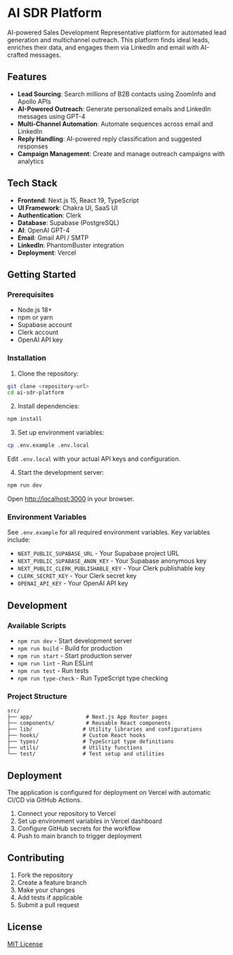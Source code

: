 # AI SDR Platform

AI-powered Sales Development Representative platform for automated lead generation and multichannel outreach. This platform finds ideal leads, enriches their data, and engages them via LinkedIn and email with AI-crafted messages.

## Features

- **Lead Sourcing**: Search millions of B2B contacts using ZoomInfo and Apollo APIs
- **AI-Powered Outreach**: Generate personalized emails and LinkedIn messages using GPT-4
- **Multi-Channel Automation**: Automate sequences across email and LinkedIn
- **Reply Handling**: AI-powered reply classification and suggested responses
- **Campaign Management**: Create and manage outreach campaigns with analytics

## Tech Stack

- **Frontend**: Next.js 15, React 19, TypeScript
- **UI Framework**: Chakra UI, SaaS UI
- **Authentication**: Clerk
- **Database**: Supabase (PostgreSQL)
- **AI**: OpenAI GPT-4
- **Email**: Gmail API / SMTP
- **LinkedIn**: PhantomBuster integration
- **Deployment**: Vercel

## Getting Started

### Prerequisites

- Node.js 18+
- npm or yarn
- Supabase account
- Clerk account
- OpenAI API key

### Installation

1. Clone the repository:
```bash
git clone <repository-url>
cd ai-sdr-platform
```

2. Install dependencies:
```bash
npm install
```

3. Set up environment variables:
```bash
cp .env.example .env.local
```

Edit `.env.local` with your actual API keys and configuration.

4. Start the development server:
```bash
npm run dev
```

Open [http://localhost:3000](http://localhost:3000) in your browser.

### Environment Variables

See `.env.example` for all required environment variables. Key variables include:

- `NEXT_PUBLIC_SUPABASE_URL` - Your Supabase project URL
- `NEXT_PUBLIC_SUPABASE_ANON_KEY` - Your Supabase anonymous key
- `NEXT_PUBLIC_CLERK_PUBLISHABLE_KEY` - Your Clerk publishable key
- `CLERK_SECRET_KEY` - Your Clerk secret key
- `OPENAI_API_KEY` - Your OpenAI API key

## Development

### Available Scripts

- `npm run dev` - Start development server
- `npm run build` - Build for production
- `npm run start` - Start production server
- `npm run lint` - Run ESLint
- `npm run test` - Run tests
- `npm run type-check` - Run TypeScript type checking

### Project Structure

```
src/
├── app/                 # Next.js App Router pages
├── components/          # Reusable React components
├── lib/                # Utility libraries and configurations
├── hooks/              # Custom React hooks
├── types/              # TypeScript type definitions
├── utils/              # Utility functions
└── test/               # Test setup and utilities
```

## Deployment

The application is configured for deployment on Vercel with automatic CI/CD via GitHub Actions.

1. Connect your repository to Vercel
2. Set up environment variables in Vercel dashboard
3. Configure GitHub secrets for the workflow
4. Push to main branch to trigger deployment

## Contributing

1. Fork the repository
2. Create a feature branch
3. Make your changes
4. Add tests if applicable
5. Submit a pull request

## License

[MIT License](LICENSE)
